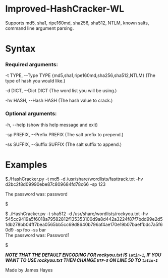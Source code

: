 # Improved-HashCracker-WL
Supports md5, sha1, ripe160md, sha256, sha512, NTLM, known salts, command line argument parsing.


# Syntax 


### Required arguments:

-t TYPE, --Type TYPE    {md5,sha1,ripe160md,sha256,sha512,NTLM}
                        (The type of hash you would like.)

-d DICT, --Dict DICT  (The word list you will be using.)

-hv HASH, --Hash HASH
                        (The hash value to crack.)

### Optional arguments:
  -h, --help            (show this help message and exit)
  
  
  -sp PREFIX, --Prefix PREFIX
                        (The salt prefix to prepend.)
 
  -ss SUFFIX, --Suffix SUFFIX
                        (The salt suffix to append.)

# Examples


$./HashCracker.py -t md5 -d /usr/share/wordlists/fasttrack.txt -hv d2bc2f8d09990ebe87c809684fd78c66 -sp 123

The password was: password

$




$ ./HashCracker.py -t sha512 -d /usr/share/wordlists/rockyou.txt -hv 545cc9419a5f6018a79582812f135353100d9a8d442a3224f87f7bdd99e2d51db278bb04ff7bea0565bb5cc69d8640b796af4ae170e19b07baeffbdc7a5f60d9 -sp foo -ss bar                     
The password was: Password1

$ 

***NOTE THAT THE DEFAULT ENCODING FOR rockyou.txt IS `latin-1`, IF YOU WANT TO USE rockyou.txt THEN CHANGE `UTF-8` ON LINE 50 TO `latin-1`***

Made by James Hayes
